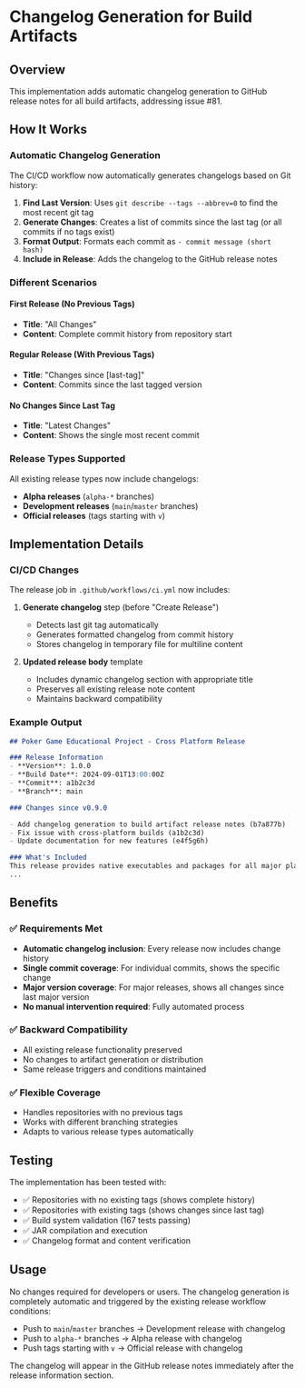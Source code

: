 # Changelog Generation for Build Artifacts

## Overview
This implementation adds automatic changelog generation to GitHub release notes for all build artifacts, addressing issue #81.

## How It Works

### Automatic Changelog Generation
The CI/CD workflow now automatically generates changelogs based on Git history:

1. **Find Last Version**: Uses `git describe --tags --abbrev=0` to find the most recent git tag
2. **Generate Changes**: Creates a list of commits since the last tag (or all commits if no tags exist)
3. **Format Output**: Formats each commit as `- commit message (short hash)`
4. **Include in Release**: Adds the changelog to the GitHub release notes

### Different Scenarios

#### First Release (No Previous Tags)
- **Title**: "All Changes"
- **Content**: Complete commit history from repository start

#### Regular Release (With Previous Tags)
- **Title**: "Changes since [last-tag]"
- **Content**: Commits since the last tagged version

#### No Changes Since Last Tag
- **Title**: "Latest Changes"
- **Content**: Shows the single most recent commit

### Release Types Supported
All existing release types now include changelogs:
- **Alpha releases** (`alpha-*` branches)
- **Development releases** (`main`/`master` branches)
- **Official releases** (tags starting with `v`)

## Implementation Details

### CI/CD Changes
The release job in `.github/workflows/ci.yml` now includes:

1. **Generate changelog** step (before "Create Release")
   - Detects last git tag automatically
   - Generates formatted changelog from commit history
   - Stores changelog in temporary file for multiline content

2. **Updated release body** template
   - Includes dynamic changelog section with appropriate title
   - Preserves all existing release note content
   - Maintains backward compatibility

### Example Output

```markdown
## Poker Game Educational Project - Cross Platform Release

### Release Information
- **Version**: 1.0.0
- **Build Date**: 2024-09-01T13:00:00Z
- **Commit**: a1b2c3d
- **Branch**: main

### Changes since v0.9.0

- Add changelog generation to build artifact release notes (b7a877b)
- Fix issue with cross-platform builds (a1b2c3d)
- Update documentation for new features (e4f5g6h)

### What's Included
This release provides native executables and packages for all major platforms:
...
```

## Benefits

### ✅ Requirements Met
- **Automatic changelog inclusion**: Every release now includes change history
- **Single commit coverage**: For individual commits, shows the specific change
- **Major version coverage**: For major releases, shows all changes since last major version
- **No manual intervention required**: Fully automated process

### ✅ Backward Compatibility
- All existing release functionality preserved
- No changes to artifact generation or distribution
- Same release triggers and conditions maintained

### ✅ Flexible Coverage
- Handles repositories with no previous tags
- Works with different branching strategies
- Adapts to various release types automatically

## Testing

The implementation has been tested with:
- ✅ Repositories with no existing tags (shows complete history)
- ✅ Repositories with existing tags (shows changes since last tag)
- ✅ Build system validation (167 tests passing)
- ✅ JAR compilation and execution
- ✅ Changelog format and content verification

## Usage

No changes required for developers or users. The changelog generation is completely automatic and triggered by the existing release workflow conditions:

- Push to `main`/`master` branches → Development release with changelog
- Push to `alpha-*` branches → Alpha release with changelog  
- Push tags starting with `v` → Official release with changelog

The changelog will appear in the GitHub release notes immediately after the release information section.
